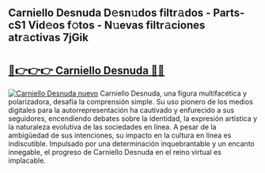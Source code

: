 ## Carniello Desnuda D𝚎sn𝚞dos filtr𝚊dos - Parts-cS1 Vid𝚎os f𝚘tos - N𝚞evas filtr𝚊ciones atr𝚊ctivas 7jGik

# <h2><a href="http://mb5cubj.tromn.icu/?c=Carniello+Desnuda">🔗👉👉👉 Carniello Desnuda 🔗🔗</a></h2>

[![Carniello Desnuda nuevo](https://i.imgur.com/pEAQMta.gif)](http://mb5cubj.tromn.icu/?c=Carniello+Desnuda)
Carniello Desnuda, una figura multifacética y polarizadora, desafía la comprensión simple. Su uso pionero de los medios digitales para la autorrepresentación ha cautivado y enfurecido a sus seguidores, encendiendo debates sobre la identidad, la expresión artística y la naturaleza evolutiva de las sociedades en línea. A pesar de la ambigüedad de sus intenciones, su impacto en la cultura en línea es indiscutible. Impulsado por una determinación inquebrantable y un encanto innegable, el progreso de Carniello Desnuda en el reino virtual es implacable.
